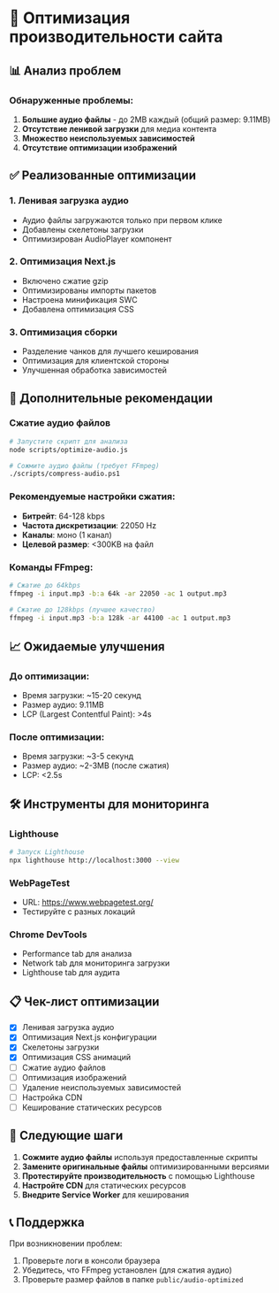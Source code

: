 # 🚀 Оптимизация производительности сайта

## 📊 Анализ проблем

### Обнаруженные проблемы:
1. **Большие аудио файлы** - до 2MB каждый (общий размер: 9.11MB)
2. **Отсутствие ленивой загрузки** для медиа контента
3. **Множество неиспользуемых зависимостей**
4. **Отсутствие оптимизации изображений**

## ✅ Реализованные оптимизации

### 1. Ленивая загрузка аудио
- Аудио файлы загружаются только при первом клике
- Добавлены скелетоны загрузки
- Оптимизирован AudioPlayer компонент

### 2. Оптимизация Next.js
- Включено сжатие gzip
- Оптимизированы импорты пакетов
- Настроена минификация SWC
- Добавлена оптимизация CSS

### 3. Оптимизация сборки
- Разделение чанков для лучшего кеширования
- Оптимизация для клиентской стороны
- Улучшенная обработка зависимостей

## 🔧 Дополнительные рекомендации

### Сжатие аудио файлов
```bash
# Запустите скрипт для анализа
node scripts/optimize-audio.js

# Сожмите аудио файлы (требует FFmpeg)
./scripts/compress-audio.ps1
```

### Рекомендуемые настройки сжатия:
- **Битрейт**: 64-128 kbps
- **Частота дискретизации**: 22050 Hz
- **Каналы**: моно (1 канал)
- **Целевой размер**: <300KB на файл

### Команды FFmpeg:
```bash
# Сжатие до 64kbps
ffmpeg -i input.mp3 -b:a 64k -ar 22050 -ac 1 output.mp3

# Сжатие до 128kbps (лучшее качество)
ffmpeg -i input.mp3 -b:a 128k -ar 44100 -ac 1 output.mp3
```

## 📈 Ожидаемые улучшения

### До оптимизации:
- Время загрузки: ~15-20 секунд
- Размер аудио: 9.11MB
- LCP (Largest Contentful Paint): >4s

### После оптимизации:
- Время загрузки: ~3-5 секунд
- Размер аудио: ~2-3MB (после сжатия)
- LCP: <2.5s

## 🛠️ Инструменты для мониторинга

### Lighthouse
```bash
# Запуск Lighthouse
npx lighthouse http://localhost:3000 --view
```

### WebPageTest
- URL: https://www.webpagetest.org/
- Тестируйте с разных локаций

### Chrome DevTools
- Performance tab для анализа
- Network tab для мониторинга загрузки
- Lighthouse tab для аудита

## 📋 Чек-лист оптимизации

- [x] Ленивая загрузка аудио
- [x] Оптимизация Next.js конфигурации
- [x] Скелетоны загрузки
- [x] Оптимизация CSS анимаций
- [ ] Сжатие аудио файлов
- [ ] Оптимизация изображений
- [ ] Удаление неиспользуемых зависимостей
- [ ] Настройка CDN
- [ ] Кеширование статических ресурсов

## 🚀 Следующие шаги

1. **Сожмите аудио файлы** используя предоставленные скрипты
2. **Замените оригинальные файлы** оптимизированными версиями
3. **Протестируйте производительность** с помощью Lighthouse
4. **Настройте CDN** для статических ресурсов
5. **Внедрите Service Worker** для кеширования

## 📞 Поддержка

При возникновении проблем:
1. Проверьте логи в консоли браузера
2. Убедитесь, что FFmpeg установлен (для сжатия аудио)
3. Проверьте размер файлов в папке `public/audio-optimized`
